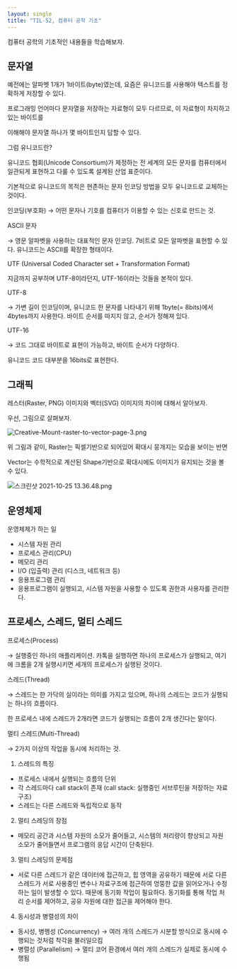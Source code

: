 ```yaml
---
layout: single
title: "TIL-52, 컴퓨터 공학 기초"
---
```


컴퓨터 공학의 기초적인 내용들을 학습해보자.

## 문자열

예전에는 알파벳 1개가 1바이트(byte)였는데, 요즘은 유니코드를 사용해야 텍스트를 정확하게 저장할 수 있다.

프로그래밍 언어마다 문자열을 저장하는 자료형이 모두 다르므로, 이 자료형이 차지하고 있는 바이트를

이해해야 문자열 하나가 몇 바이트인지 답할 수 있다.

그럼 유니코드란?

유니코드 협회(Unicode Consortium)가 제정하는 전 세계의 모든 문자를 컴퓨터에서 일관되게 표현하고 다룰 수 있도록 설계된 산업 표준이다.

기본적으로 유니코드의 목적은 현존하는 문자 인코딩 방법을 모두 유니코드로 교체하는 것이다.

인코딩(부호화) → 어떤 문자나 기호를 컴퓨터가 이용할 수 있는 신호로 만드는 것.

ASCII 문자

→ 영문 알파벳을 사용하는 대표적인 문자 인코딩.
7비트로 모든 알파벳을 표현할 수 있다. 유니코드는 ASCII를 확장한 형태이다.

UTF (Universal Coded Character set + Transformation Format)

지금까지 공부하며 UTF-8이라던지, UTF-16이라는 것들을 본적이 있다.

UTF-8

→ 가변 길이 인코딩이며, 유니코드 한 문자를 나타내기 위해 1byte(= 8bits)에서 4bytes까지 사용한다.
바이트 순서를 따지지 않고, 순서가 정해져 있다.

UTF-16

→ 코드 그대로 바이트로 표현이 가능하고, 바이트 순서가 다양하다.

유니코드 코드 대부분을 16bits로 표현한다.

## 그래픽

레스터(Raster, PNG) 이미지와 벡터(SVG) 이미지의 차이에 대해서 알아보자.

우선, 그림으로 살펴보자.

![Creative-Mount-raster-to-vector-page-3.png](TIL-53%20%E1%84%8F%E1%85%A5%E1%86%B7%E1%84%91%E1%85%B2%E1%84%90%E1%85%A5%20%E1%84%80%E1%85%A9%E1%86%BC%E1%84%92%E1%85%A1%E1%86%A8%20%E1%84%80%E1%85%B5%E1%84%8E%E1%85%A9%20ee9f5d8697a745ffb984dd114ddc362f/Creative-Mount-raster-to-vector-page-3.png)

위 그림과 같이, Raster는 픽셀기반으로 되어있어 확대시 뭉개지는 모습을 보이는 반면

Vector는 수학적으로 계산된 Shape기반으로 확대시에도 이미지가 유지되는 것을 볼 수 있다.

![스크린샷 2021-10-25 13.36.48.png](TIL-53%20%E1%84%8F%E1%85%A5%E1%86%B7%E1%84%91%E1%85%B2%E1%84%90%E1%85%A5%20%E1%84%80%E1%85%A9%E1%86%BC%E1%84%92%E1%85%A1%E1%86%A8%20%E1%84%80%E1%85%B5%E1%84%8E%E1%85%A9%20ee9f5d8697a745ffb984dd114ddc362f/%E1%84%89%E1%85%B3%E1%84%8F%E1%85%B3%E1%84%85%E1%85%B5%E1%86%AB%E1%84%89%E1%85%A3%E1%86%BA_2021-10-25_13.36.48.png)

## 운영체제

운영체제가 하는 일

- 시스템 자원 관리
- 프로세스 관리(CPU)
- 메모리 관리
- I/O (입출력) 관리 (디스크, 네트워크 등)
- 응용프로그램 관리
- 응용프로그램이 실행되고, 시스템 자원을 사용할 수 있도록 권한과 사용자를 관리한다.

## 프로세스, 스레드, 멀티 스레드

프로세스(Process)

→ 실행중인 하나의 애플리케이션. 카톡을 실행하면 하나의 프로세스가 실행되고, 여기에 크롬을 2개 실행시키면 세개의 프로세스가 실행된 것이다.

스레드(Thread)

→ 스레드는 한 가닥의 실이라는 의미를 가지고 있으며, 하나의 스레드는 코드가 실행되는 하나의 흐름이다.

한 프로세스 내에 스레드가 2개라면 코드가 실행되는 흐름이 2개 생긴다는 말이다.

멀티 스레드(Multi-Thread)

→ 2가지 이상의 작업을 동시에 처리하는 것.

1. 스레드의 특징

- 프로세스 내에서 실행되는 흐름의 단위
- 각 스레드마다 call stack이 존재 (call stack: 실행중인 서브루틴을 저장하는 자료 구조)
- 스레드는 다른 스레드와 독립적으로 동작

2. 멀티 스레딩의 장점

- 메모리 공간과 시스템 자원의 소모가 줄어들고, 시스템의 처리량이 향상되고 자원 소모가 줄어들면서
  프로그램의 응답 시간이 단축된다.

3. 멀티 스레딩의 문제점

- 서로 다른 스레드가 같은 데이터에 접근하고, 힙 영역을 공유하기 때문에 서로 다른 스레드가 서로 사용중인 변수나 자료구조에 접근하여 엉뚱한 값을 읽어오거나 수정하는 일이 발생할 수 있다.
  때문에 동기화 작업이 필요하다. 동기화를 통해 작업 처리 순서를 제어하고, 공유 자원에 대한 접근을 제어해야 한다.

4. 동시성과 병렬성의 차이

- 동시성, 병행성 (Concurrency) → 여러 개의 스레드가 시분할 방식으로 동시에 수행되는 것처럼 착각을 불러일으킴
- 병렬성 (Parallelism) → 멀티 코어 환경에서 여러 개의 스레드가 실제로 동시에 수행됨

